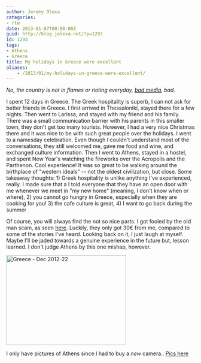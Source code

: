 ```yaml
---
author: Jeremy Olexa
categories:
- rtw
date: 2013-01-07T00:00:00Z
guid: http://blog.jolexa.net/?p=1293
id: 1293
tags:
- Athens
- Greece
title: My holidays in Greece were excellent
aliases:
    - /2013/01/my-holidays-in-greece-were-excellent/
---
```


*No, the country is not in flames or rioting everyday, [bad media][1], bad.*

I spent 12 days in Greece. The Greek hospitality is superb, I can not ask for better friends in Greece. I first arrived in Thessaloniki, stayed there for a few nights. Then went to Larissa, and stayed with my friend and his family. There was a small communication barrier with his parents in this smaller town, they don't get too many tourists. However, I had a very nice Christmas there and it was nice to be with such great people over the holidays. I went to a namesday celebration. Even though I couldn't understand most of the conversations, they still welcomed me, gave me food and wine, and exchanged culture information. Then I went to Athens, stayed in a hostel, and spent New Year's watching the fireworks over the Acropolis and the Parthenon. Cool experience! It was so great to be walking around the birthplace of "western ideals" -- not the oldest civilization, but close. Some takeaway thoughts: 1) Greek hospitality is unlike anything I've experienced, really. I made sure that a I told everyone that they have an open door with me whenever we meet in "my new home" (meaning, I don't know when or where), 2) you cannot go hungry in Greece, especially when they are cooking for you! 3) the cafe culture is great, 4) I want to go back during the summer

Of course, you will always find the not so nice parts. I got fooled by the old man scam, as seen [here][2]. Luckily, they only got 30€ from me, compared to some of the stories I've heard. Looking back on it, I just laugh at myself. Maybe I'll be jaded towards a genuine experience in the future but, lesson learned. I don't judge Athens by this one mishap, however.

[<img src="http://farm9.staticflickr.com/8494/8338444513_d76ee21825_n.jpg" width="320" height="240" alt="Greece - Dec 2012-22" />][3]

I only have pictures of Athens since I had to buy a *new* camera.. [Pics here][4]

 [1]: http://www.tripadvisor.co.uk/ShowTopic-g189400-i194-k5890518-Is_it_Safe_now_to_Visit_Athens_Nov_2012-Athens_Attica.html
 [2]: http://www.virtualtourist.com/travel/Europe/Greece/Prefecture_of_Attica/Athens-426812/Warnings_or_Dangers-Athens-People_to_avoid-BR-1.html
 [3]: http://www.flickr.com/photos/jolexa/8338444513/ "Greece - Dec 2012-22 by jolexa112, on Flickr"
 [4]: http://www.flickr.com/photos/jolexa/sets/72157632414623784/